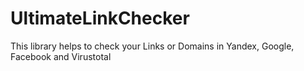# UltimateLinkChecker
This library helps to check your Links or Domains in Yandex, Google, Facebook and Virustotal
